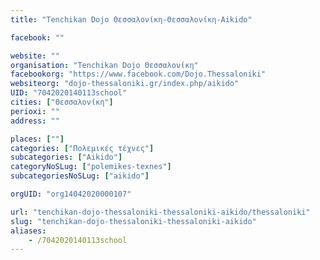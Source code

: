 ```yaml
---
title: "Tenchikan Dojo Θεσσαλονίκη-Θεσσαλονίκη-Aikido"

facebook: ""

website: ""
organisation: "Tenchikan Dojo Θεσσαλονίκη"
facebookorg: "https://www.facebook.com/Dojo.Thessaloniki"
websiteorg: "dojo-thessaloniki.gr/index.php/aikido"
UID: "7042020140113school"
cities: ["Θεσσαλονίκη"]
perioxi: ""
address: ""

places: [""]
categories: ["Πολεμικές τέχνες"]
subcategories: ["Aikido"]
categoryNoSLug: ["polemikes-texnes"]
subcategoriesNoSLug: ["aikido"]

orgUID: "org14042020000107"

url: "tenchikan-dojo-thessaloniki-thessaloniki-aikido/thessaloniki"
slug: "tenchikan-dojo-thessaloniki-thessaloniki-aikido"
aliases:
    - /7042020140113school
---
```






